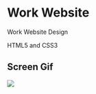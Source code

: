 <h1> Work Website </h1>

</h2>Work Website Design </h2>

HTML5 and CSS3

<h2> Screen Gif </h2>

![](work.gif)



